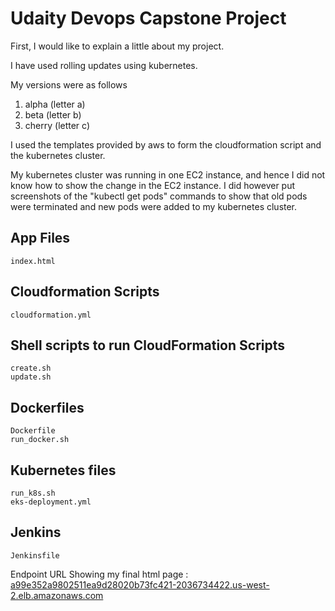 # Udaity Devops Capstone Project

First, I would like to explain a little about my project. 

I have used rolling updates using kubernetes. 

My versions were as follows 

1. alpha (letter a)
2. beta (letter b)
3. cherry (letter c)

I used the templates provided by aws to form the cloudformation script and the kubernetes cluster. 

My kubernetes cluster was running in one EC2 instance, and hence I did not know how to show the change in the EC2 instance. I did however put screenshots of the "kubectl get pods" commands to show that old pods were terminated and new pods were added to my kubernetes cluster.


## App Files

	index.html


## Cloudformation Scripts
	
	cloudformation.yml

## Shell scripts to run CloudFormation Scripts

	create.sh
	update.sh

## Dockerfiles

	Dockerfile
	run_docker.sh

## Kubernetes files

	run_k8s.sh
	eks-deployment.yml

## Jenkins 

	Jenkinsfile


Endpoint URL Showing my final html page : [a99e352a9802511ea9d28020b73fc421-2036734422.us-west-2.elb.amazonaws.com](http://a99e352a9802511ea9d28020b73fc421-2036734422.us-west-2.elb.amazonaws.com/)